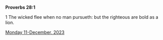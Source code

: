 **Proverbs 28:1**

1 The wicked flee when no man pursueth: but the righteous are bold as a lion.

[Monday 11-December, 2023](https://getbible.net/kjv/Proverbs/28/1)
